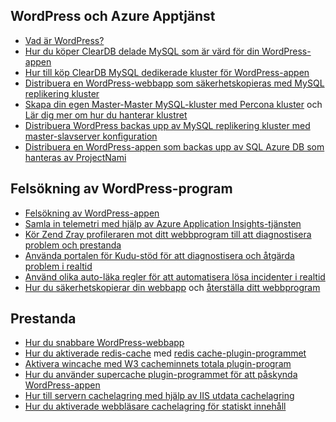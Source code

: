 ## <a name="wordpress-and-azure-app-service"></a>WordPress och Azure Apptjänst
* [Vad är WordPress?](https://wordpress.org/)
* [Hur du köper ClearDB delade MySQL som är värd för din WordPress-appen](http://blog.syntaxc4.net/post/2012/12/03/provisioning-a-mysql-database-from-the-windows-azure-store.aspx)
* [Hur till köp ClearDB MySQL dedikerade kluster för WordPress-appen](https://azure.microsoft.com/blog/announcing-new-mysql-premium-tiers-from-cleardb/)
* [Distribuera en WordPress-webbapp som säkerhetskopieras med MySQL replikering kluster](/documentation/templates/wordpress-mysql-replication/)
* [Skapa din egen Master-Master MySQL-kluster med Percona kluster](/documentation/templates/mysql-ha-pxc/) och [Lär dig mer om hur du hanterar klustret](https://github.com/fanjeffrey/axiom.articles/tree/master/pxc)
* [Distribuera WordPress backas upp av MySQL replikering kluster med master-slavserver konfiguration](/documentation/templates/mysql-replication/)
* [Distribuera en WordPress-appen som backas upp av SQL Azure DB som hanteras av ProjectNami](https://azuremarketplace.microsoft.com/en-us/marketplace/apps/ProjectNami.ProjectNami?tab=Overview)

## <a name="troubleshooting-wordpress-application"></a>Felsökning av WordPress-program
* [Felsökning av WordPress-appen](https://sunithamk.wordpress.com/2014/09/04/wordpress-troubleshooting-techniques-on-azure-websites/)
* [Samla in telemetri med hjälp av Azure Application Insights-tjänsten](https://azure.microsoft.com/blog/usage-analytics-for-wordpress-with-azure-app-insights/)
* [Kör Zend Zray profileraren mot ditt webbprogram till att diagnostisera problem och prestanda](https://sunithamk.wordpress.com/2015/08/04/profiling-php-application-on-azure-web-apps/)
* [Använda portalen för Kudu-stöd för att diagnostisera och åtgärda problem i realtid](https://sunithamk.wordpress.com/2015/11/04/diagnose-and-mitigate-issues-with-azure-web-apps-support-portal/)
* [Använd olika auto-läka regler för att automatisera lösa incidenter i realtid](http://microsoftazurewebsitescheatsheet.info/#auto-heal)
* [Hur du säkerhetskopierar din webbapp](../articles/app-service/web-sites-backup.md) och [återställa ditt webbprogram](../articles/app-service/web-sites-restore.md)

## <a name="performance"></a>Prestanda
* [Hur du snabbare WordPress-webbapp](https://sunithamk.wordpress.com/2014/08/01/10-ways-to-speed-up-your-wordpress-site-on-azure-websites/)
* [Hur du aktiverade redis-cache](../articles/redis-cache/cache-dotnet-how-to-use-azure-redis-cache.md) med [redis cache-plugin-programmet](https://wordpress.org/plugins/wp-redis/)
* [Aktivera wincache med W3 cacheminnets totala plugin-program](https://wordpress.org/plugins/w3-total-cache/)
* [Hur du använder supercache plugin-programmet för att påskynda WordPress-appen](http://ruslany.net/2008/12/speed-up-wordpress-on-iis-70/)
* [Hur till servern cachelagring med hjälp av IIS utdata cachelagring](http://blogs.msdn.com/b/brian_swan/archive/2011/06/08/performance-tuning-php-apps-on-windows-iis-with-output-caching.aspx)
* [Hur du aktiverade webbläsare cachelagring för statiskt innehåll](http://www.iis.net/configreference/system.webserver/staticcontent)

